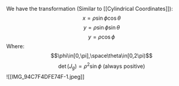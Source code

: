 We have the transformation (Similar to [[Cylindrical Coordinates]]):
$$x=\rho\sin\phi\cos\theta$$
$$y=\rho\sin\phi\sin\theta$$
$$y=\rho\cos\phi$$
Where:
$$\phi\in[0,\pi],\space\theta\in[0,2\pi)$$
$$\det(J_g)=\rho^2\sin\phi\text{ (always positive)}$$
![[IMG_94C7F4DFE74F-1.jpeg]]